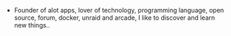 - Founder of alot apps, lover of technology, programming language, open source, forum, docker, unraid and arcade, I like to discover and learn new things..
  <br>































































































































































































































































































































































































































































































































































































































































































































































































































































































































































































































































































































































































































































































































































































































































































































































































































































































































































































































































































































































































































































































































































































































































































































































































































































































































































































































































































































































































































